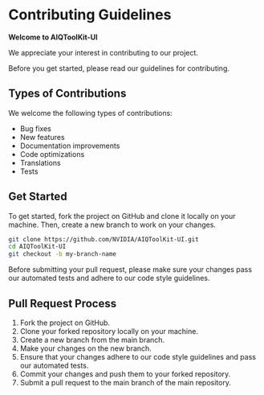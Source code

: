 # Contributing Guidelines

**Welcome to AIQToolKit-UI**

We appreciate your interest in contributing to our project.

Before you get started, please read our guidelines for contributing.

## Types of Contributions

We welcome the following types of contributions:

- Bug fixes
- New features
- Documentation improvements
- Code optimizations
- Translations
- Tests

## Get Started

To get started, fork the project on GitHub and clone it locally on your machine. Then, create a new branch to work on your changes.

```bash
git clone https://github.com/NVIDIA/AIQToolKit-UI.git
cd AIQToolKit-UI
git checkout -b my-branch-name
```

Before submitting your pull request, please make sure your changes pass our automated tests and adhere to our code style guidelines.

## Pull Request Process

1. Fork the project on GitHub.
2. Clone your forked repository locally on your machine.
3. Create a new branch from the main branch.
4. Make your changes on the new branch.
5. Ensure that your changes adhere to our code style guidelines and pass our automated tests.
6. Commit your changes and push them to your forked repository.
7. Submit a pull request to the main branch of the main repository.

